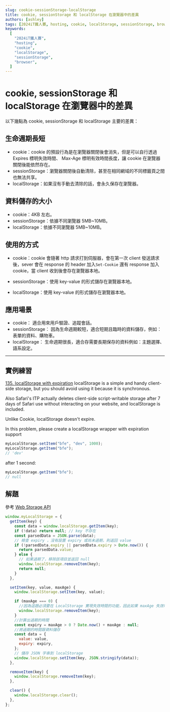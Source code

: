 ```yaml
---
slug: cookie-sessionStorage-localStorage
title: cookie, sessionStorage 和 localStorage 在瀏覽器中的差異
authors: [ashley]
tags: [2024iT鐵人賽, hosting, cookie, localStorage, sessionStorage, browser]
keywords:
  [
    "2024iT鐵人賽",
    "hosting",
    "cookie",
    "localStorage",
    "sessionStorage",
    "browser",
  ]
---
```


# cookie, sessionStorage 和 localStorage 在瀏覽器中的差異

以下幾點為 cookie, sessionStorage 和 localStorage 主要的差異：

## 生命週期長短

- cookie：cookie 的預設行為是在瀏覽器關閉後會消失，但是可以自行透過 Expires 標明失效時間、 Max-Age 標明有效時間長度，讓 cookie 在瀏覽器關閉後能依然存在。
- sessionStorage：瀏覽器關閉後自動清除，甚至在相同網域的不同標籤頁之間也無法共享。
- localStorage：如果沒有手動去清除的話，會永久保存在瀏覽器。

## 資料儲存的大小

- cookie：4KB 左右。
- sessionStorage：依據不同瀏覽器 5MB~10MB。
- localStorage：依據不同瀏覽器 5MB~10MB。

## 使用的方式

- cookie：cookie 會隨著 http 請求打到伺服器，會在第一次 client 發送請求後，sever 會在 response 的 header 加入`Set-Cookie` 還有 response 加入 cookie，當 client 收到後會存在瀏覽器本地。

- sessionStorage：使用 key-value 的形式儲存在瀏覽器本地。
- localStorage：使用 key-value 的形式儲存在瀏覽器本地。

## 應用場景

- cookie： 適合用來用戶驗證、追蹤會話。
- sessionStorage： 因為生命週期較短，適合短期且臨時的資料儲存，例如：表單的資料、購物車。
- localStorage： 生命週期很長，適合存需要長期保存的資料例如：主題選擇、語系設定。

---

## 實例練習

[135. localStorage with expiration](https://bigfrontend.dev/problem/localStorage-with-expiration)
localStorage is a simple and handy client-side storage, but you should avoid using it because it is synchronous.

Also Safari's ITP actually deletes client-side script-writable storage after 7 days of Safari use without interacting on your website, and localStorage is included.

Unlike Cookie, localStorage doesn't expire.

In this problem, please create a localStorage wrapper with expiration support

```js
myLocalStorage.setItem("bfe", "dev", 1000);
myLocalStorage.getItem("bfe");
// 'dev'
```

after 1 second:

```js
myLocalStorage.getItem("bfe");
// null
```

## 解題

參考 [Web Storage API](https://developer.mozilla.org/en-US/docs/Web/API/Web_Storage_API)

```js
window.myLocalStorage = {
  getItem(key) {
    const data = window.localStorage.getItem(key);
    if (!data) return null; // key 不存在
    const parsedData = JSON.parse(data);
    // 檢查 expiry ，沒有設置 expiry 或尚未過期，則返回 value
    if (!parsedData.expiry || parsedData.expiry > Date.now()) {
      return parsedData.value;
    } else {
      // 如果過期了，移除該項目並返回 null
      window.localStorage.removeItem(key);
      return null;
    }
  },

  setItem(key, value, maxAge) {
    window.localStorage.setItem(key, value);

    if (maxAge === 0) {
      //因為這題必須要在 LocalStorage 實現失效時間的功能，因此如果 maxAge 失效時間是0的話就代表就是失效了，直接移除該項目
      window.localStorage.removeItem(key);
    }
    //計算出過期的時間
    const expiry = maxAge > 0 ? Date.now() + maxAge : null;
    //將過期的時間跟資料儲存
    const data = {
      value: value,
      expiry: expiry,
    };
    // 儲存 JSON 字串到 localStorage
    window.localStorage.setItem(key, JSON.stringify(data));
  },

  removeItem(key) {
    window.localStorage.removeItem(key);
  },

  clear() {
    window.localStorage.clear();
  },
};
```
